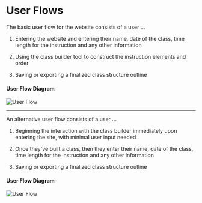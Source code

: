 # User Flows

The basic user flow for the website consists of a user ...

1. Entering the website and entering their name, date of the class, time length for the instruction and any other information

1. Using the class builder tool to construct the instruction elements and order

1. Saving or exporting a finalized class structure outline

#### User Flow Diagram

![User Flow](https://github.com/robert-laws/project-instruction-menu-documentation/blob/master/98_support-documents/user-flow.jpg)

---

An alternative user flow consists of a user ...

1. Beginning the interaction with the class builder immediately upon entering the site, with minimal user input needed

1. Once they've built a class, then they enter their name, date of the class, time length for the instruction and any other information

1. Saving or exporting a finalized class structure outline

#### User Flow Diagram

![User Flow](https://github.com/robert-laws/project-instruction-menu-documentation/blob/master/98_support-documents/user-flow-2.jpg)
